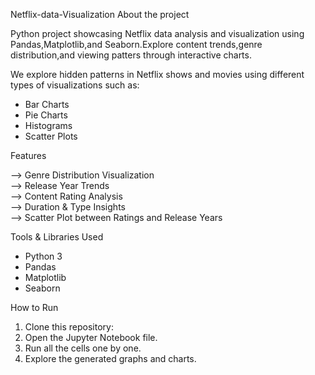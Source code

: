 Netflix-data-Visualization
About the project

Python project showcasing Netflix data analysis and visualization using Pandas,Matplotlib,and Seaborn.Explore content trends,genre distribution,and viewing patters through interactive charts.

We explore hidden patterns in Netflix shows and movies using different types of visualizations such as:
- Bar Charts
- Pie Charts
- Histograms
- Scatter Plots

Features

--> Genre Distribution Visualization  
--> Release Year Trends  
--> Content Rating Analysis  
--> Duration & Type Insights  
--> Scatter Plot between Ratings and Release Years  

Tools & Libraries Used
- Python 3  
- Pandas  
- Matplotlib  
- Seaborn  

 How to Run
1. Clone this repository:
2. Open the Jupyter Notebook file.
3. Run all the cells one by one.
4. Explore the generated graphs and charts.


